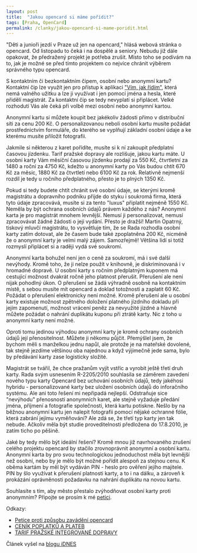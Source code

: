 ```yaml
---
layout: post
title:  "Jakou opencard si máme pořídit?"
tags: [Praha, OpenCard]
permalink: /clanky/jakou-opencard-si-mame-poridit.html
---
```


"Děti a junioři jezdí v Praze už jen na opencard," hlásá webová stránka o opencard. Od listopadu to čeká i na dospělé a seniory. Nebudu již dále opakovat, že předražený projekt je potřeba zrušit. Místo toho se podívám na to, jak je možné se před tímto projektem co nejvíce chránit výběrem správného typu opencard.

S kontaktním či bezkontaktním čipem, osobní nebo anonymní kartu? Kontaktní čip lze využít jen pro přístup k aplikaci ["Vím, jak řídím"](http://magistrat.praha-mesto.cz/74633_Vim-jak-ridim), která nemá valného užitku a lze ji využívat i jen pomocí jména a hesla, které přidělí magistrát. Za kontaktní čip se tedy nevyplatí si připlácet. Velké rozhodutí Vás ale čeká při volbě mezi osobní nebo anonymní kartou.

Anonymní kartu si můžete koupit bez jakékoliv žádosti přímo v distribuční síti za cenu 200 Kč. O personalizovanou neboli osobní kartu musíte požádat prostřednictvím formuláře, do kterého se vyplňují základní osobní údaje a ke kterému musíte přiložit fotografii.

Jakmile si některou z karet pořídíte, musíte si k ní zakoupit předplatní časovou jízdenku. Tarif pražské dopravy ale rozlišuje, jakou kartu máte. U osobní karty Vám měsíční časovou jízdenku prodají za 550 Kč, čtvrtletní za 1480 a roční za 4750 Kč, kdežto u anonymní karty po Vás budou chtít 670 Kč za měsíc, 1880 Kč za čtvrtletí nebo 6100 Kč za rok. Relativně nejmenší rozdíl je tedy u ročního předplatného, přesto je to plných 1350 Kč.

Pokud si tedy budete chtít chránit své osobní údaje, se kterými kromě magistrátu a dopravního podniku přijde do styku i soukromá firma, která tyto údaje zpracovává, musíte si za tento "luxus" připlatit nejméně 1550 Kč. Neměla by být ochrana osobních údajů právem každého z nás?
Anonymní karta je pro magistrát mnohem levnější. Nemusí ji personalizovat, nemusí zpracovávat žádné žádosti o její vydání. Přesto je dražší! Martin Opatrný, tiskový mluvčí magistrátu, to vysvětluje tím, že se Rada rozhodla osobní karty zatím dotovat, ale že časem bude také zpoplatněna 200 Kč, nicméně že o anonymní karty je velmi malý zájem. Samozřejmě! Většina lidí si totiž rozmyslí připlácet si a raději vydá své soukromí.

Anonymní karta bohužel není jen o ceně za soukromí, má i své další nevýhody. Kromě toho, že ji nelze použít v knihovně, je diskriminovaná i v hromadné dopravě. U osobní karty s ročním předplatným kuponem má cestující možnost dvakrát ročně jeho platnost přerušit. Přerušení ale není nijak pohodlný úkon. O přerušení se žádá výhradně osobně na kontaktním místě, s sebou musíte mít opencard a doklad totožnosti a zaplatit 60 Kč. Požádat o přerušení elektronicky není možné. Kromě přerušení ale u osobní karty existuje možnost zpětného doložení platného jízdního dokladu při jejím zapomenutí, možnost vrácení peněz za nevyužité jízdné a hlavně můžete požádat o nahrání duplikátu kuponu při ztrátě karty. Nic z toho u anonymní karty není možné.

Oproti tomu jedinou výhodou anonymní karty je kromě ochrany osobních údajů její přenositelnost. Můžete ji někomu půjčit. Přemýšlel jsem, že bychom měli s manželkou jednu napůl, ale protože je na mateřské dovolené, tak stejně jezdíme většinou oba najednou a když výjimečně jede sama, bylo by předávání karty zase logisticky složité.

Magistrát se tvářil, že chce pražanům vyjít vstříc a vyrobit ještě třetí druh karty. Rada svým usnesením R-2205/2010 souhlasila se záměrem zavedení nového typu karty Opencard bez uchování osobních údajů, tedy jakéhosi hybridu - personalizované karty bez uložení osobních údajů do inforačního systému. Ale ani toto řešení mi nepřipadá nejlepší. Odstraňuje sice "nevýhodu" přenosnosti anonymních karet, ale stejně vyžaduje předání jména, příjmení a fotografie společnosti, která kartu potiskne. Nešlo by na běžnou anonymní kartu jen nalepit fotografii pomocí nějaké ochranné fólie, která zabrání jejímu vyměňování? Ale zdá se, že třetí typ karty jen tak nebude. Ačkoliv měla být studie proveditelnosti předložena do 17.8.2010, je zatím ticho po pěšině.

Jaké by tedy mělo být ideální řešení? Kromě mnou již navrhovaného zrušení celého projektu opencard by stačilo zrovnoprávnit anonymní a osobní kartu. Anonymní karta by pro svou technologickou jednoduchost měla být levnější než osobní, nebo by je mělo být možné pořídit alespoň za stejnou cenu. K oběma kartám by měl být vydáván PIN - heslo pro ověření jejího majitele. PIN by šlo využívat k přerušení platnosti karty, a to i na dálku, a zároveň k prokázání oprávněnosti požadavku na nahrání duplikátu na novou kartu.

Souhlasíte s tím, aby město přestalo zvýhodňovat osobní karty proti anonymním? Připojte se prosím k mé [petici](http://www.nechcikartu.cz).

Odkazy:

* [Petice proti způsobu zavádění opencard](http://www.nechcikartu.cz)
* [CENÍK POPLATKŮ A PLATEB](http://opencard.praha.eu/public/e5/45/d5/718790_27588_cenik_opencard_podrobny.pdf)
* [TARIF PRAŽSKÉ INTEGROVANÉ DOPRAVY](http://www.ropid.cz/files/PDF_ruzne/tarif_pid_13_6_2010_uplne_vc_priloh.pdf)

Článek vyšel na [blogu iDNES](http://jirikubicek.blog.idnes.cz/c/156636/Jakou-opencard-si-mame-poridit.html)
